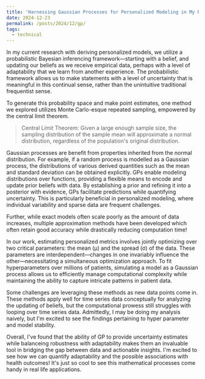 ```yaml
---
title: 'Harnessing Gaussian Processes for Personalized Modeling in My Research'
date: 2024-12-23
permalink: /posts/2024/12/gp/
tags:
  - technical
---
```


In my current research with deriving personalized models, we utilize a probabilistic Bayesian inferencing framework—starting with a belief, and updating our beliefs as we receive empirical data, perhaps with a level of adaptability that we learn from another experience. The probabilistic framework allows us to make statements with a level of uncertainty that is meaningful in this continual sense, rather than the unintuitive traditional frequentist sense.

To generate this probability space and make point estimates, one method we explored utilizes Monte Carlo-esque repeated sampling, empowered by the central limit theorem.

> Central Limit Theorem: Given a large enough sample size, the sampling distribution of the sample mean will approximate a normal distribution, regardless of the population's original distribution.

Gaussian processes are benefit from properties inherited from the normal distribution. For example, if a random process is modelled as a Gaussian process, the distributions of various derived quantities such as the mean and standard deviation can be obtained explicitly. GPs enable modeling distributions over functions, providing a flexible means to encode and update prior beliefs with data. By establishing a prior and refining it into a posterior with evidence, GPs facilitate predictions while quantifying uncertainty. This is particularly beneficial in personalized modeling, where individual variability and sparse data are frequent challenges.

Further, while exact models often scale poorly as the amount of data increases, multiple approximation methods have been developed which often retain good accuracy while drastically reducing computation time!

In our work, estimating personalized metrics involves jointly optimizing over two critical parameters: the mean (μ) and the spread (σ) of the data. These parameters are interdependent—changes in one invariably influence the other—necessitating a simultaneous optimization approach. To fit hyperparameters over millions of patients, simulating a model as a Gaussian process allows us to efficiently manage computational complexity while maintaining the ability to capture intricate patterns in patient data.

Some challenges are leveraging these methods as new data points come in. These methods apply well for time series data conceptually for analyzing the updating of beliefs, but the computational prowess still struggles with looping over time series data. Admittedly, I may be doing my analysis naively, but I'm excited to see the findings pertaining to hyper parameter and model stability. 

Overall, I've found that the ability of GP to provide uncertainty estimates while balanceing robustness with adaptability makes them an invaluable tool in bridging the gap between data and actionable insights. I'm excited to see how we can quantify adaptability and the possible associations with health outcomes! It's just so cool to see this mathematical processes come handy in real life applications. 

